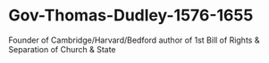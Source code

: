 # Gov-Thomas-Dudley-1576-1655
Founder of Cambridge/Harvard/Bedford author of 1st Bill of Rights &amp; Separation of Church &amp; State
